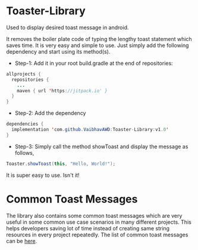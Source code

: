 # Toaster-Library
Used to display desired toast message in android.

It removes the boiler plate code of typing the lengthy toast statement which saves time. It is very easy and simple to use. Just simply add the following dependency and start using its method(s).

 - Step-1: Add it in your root build.gradle at the end of repositories:

```java
allprojects {
  repositories {
    ...
    maven { url 'https://jitpack.io' }
  }
}
```

- Step-2: Add the dependency

```java
dependencies {
  implementation 'com.github.VaibhavAWD:Toaster-Library:v1.0'
}
```

- Step-3: Simply call the method showToast and display the message as follows,

```java
Toaster.showToast(this, "Hello, World!");
```

It is super easy to use. Isn't it!

# Common Toast Messages

The library also contains some common toast messages which are very useful in some common use case scenarios in many different projects. This helps developers saving lot of time instead of creating same string resources in every project repeatedly. The list of common toast messages can be <a href='https://github.com/VaibhavAWD/Toaster-Library/blob/master/toaster/src/main/res/values/strings.xml'>here</a>.

